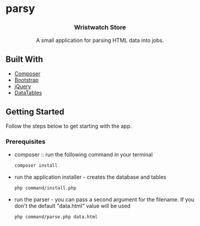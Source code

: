# parsy

<div align="center">
  <h3 align="center">Wristwatch Store</h3>

  <p align="center">
    A small application for parsing HTML data into jobs.
  </p>
</div>

## Built With

* [Composer](https://getcomposer.org/)
* [Bootstrap](https://getbootstrap.com)
* [jQuery](https://jquery.com)
* [DataTables](https://datatables.net/)

## Getting Started

Follow the steps below to get starting with the app.

### Prerequisites

* composer :: run the following command in your terminal
  ```sh
  composer install
  ```

* run the application installer - creates the database and tables
  ```sh
  php command/install.php
  ```

* run the parser - you can pass a second argument for the filename. If you don't the default "data.html" value will be used
  ```sh
  php command/parse.php data.html
  ```